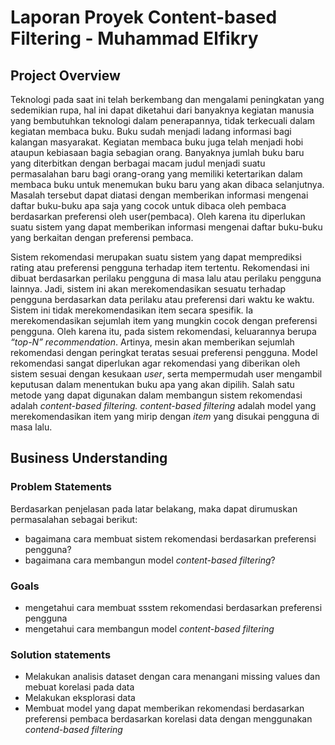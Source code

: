 # Laporan Proyek Content-based Filtering - Muhammad Elfikry

## Project Overview

Teknologi pada saat ini telah berkembang dan mengalami peningkatan yang sedemikian rupa, hal ini dapat diketahui dari banyaknya kegiatan manusia yang bembutuhkan teknologi dalam penerapannya, tidak terkecuali dalam kegiatan membaca buku. Buku sudah menjadi ladang informasi bagi kalangan masyarakat. Kegiatan membaca buku juga telah menjadi hobi ataupun kebiasaan bagia sebagian orang. Banyaknya jumlah buku baru yang diterbitkan dengan berbagai macam judul menjadi suatu permasalahan baru bagi orang-orang yang memiliki ketertarikan dalam membaca buku untuk menemukan buku baru yang akan dibaca selanjutnya. Masalah tersebut dapat diatasi dengan memberikan informasi mengenai daftar buku-buku apa saja yang cocok untuk dibaca oleh pembaca berdasarkan preferensi oleh user(pembaca). Oleh karena itu diperlukan suatu sistem yang dapat memberikan informasi mengenai daftar buku-buku yang berkaitan dengan preferensi pembaca.

Sistem rekomendasi merupakan suatu sistem yang dapat memprediksi rating atau preferensi pengguna terhadap item tertentu. Rekomendasi ini dibuat berdasarkan perilaku pengguna di masa lalu atau perilaku pengguna lainnya. Jadi, sistem ini akan merekomendasikan sesuatu terhadap pengguna berdasarkan data perilaku atau preferensi dari waktu ke waktu. Sistem ini tidak merekomendasikan item secara spesifik. Ia merekomendasikan sejumlah item yang mungkin cocok dengan preferensi pengguna. Oleh karena itu, pada sistem rekomendasi, keluarannya berupa *“top-N” recommendation*. Artinya, mesin akan memberikan sejumlah rekomendasi dengan peringkat teratas sesuai preferensi pengguna. Model rekomendasi sangat diperlukan agar rekomendasi yang diberikan oleh sistem sesuai dengan kesukaan *user*, serta mempermudah user mengambil keputusan dalam menentukan buku apa yang akan dipilih. Salah satu metode yang dapat digunakan dalam membangun sistem rekomendasi adalah *content-based filtering. content-based filtering* adalah model yang merekomendasikan item yang mirip dengan *item* yang disukai pengguna di masa lalu.

## Business Understanding
### Problem Statements
Berdasarkan penjelasan pada latar belakang, maka dapat dirumuskan permasalahan sebagai berikut:
- bagaimana cara membuat sistem rekomendasi berdasarkan preferensi pengguna?
- bagaimana cara membangun model *content-based filtering*?

### Goals
- mengetahui cara membuat ssstem rekomendasi berdasarkan preferensi pengguna
- mengetahui cara membangun model *content-based filtering*

### Solution statements
- Melakukan analisis dataset dengan cara menangani missing values dan mebuat korelasi pada data
- Melakukan eksplorasi data
- Membuat model yang dapat memberikan rekomendasi berdasarkan preferensi pembaca berdasarkan korelasi data dengan menggunakan *contend-based filtering*


